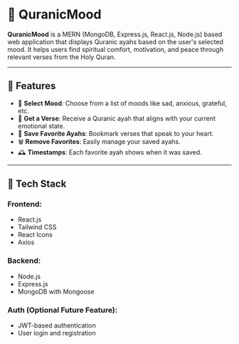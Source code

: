 # 🌙 QuranicMood

**QuranicMood** is a MERN (MongoDB, Express.js, React.js, Node.js) based web application that displays Quranic ayahs based on the user's selected mood. It helps users find spiritual comfort, motivation, and peace through relevant verses from the Holy Quran.

---

## 🧠 Features

- 🧾 **Select Mood**: Choose from a list of moods like sad, anxious, grateful, etc.
- 📖 **Get a Verse**: Receive a Quranic ayah that aligns with your current emotional state.
- 💖 **Save Favorite Ayahs**: Bookmark verses that speak to your heart.
- 🗑️ **Remove Favorites**: Easily manage your saved ayahs.
- 🕰️ **Timestamps**: Each favorite ayah shows when it was saved.

---

## 🚀 Tech Stack

### Frontend:
- React.js
- Tailwind CSS
- React Icons
- Axios

### Backend:
- Node.js
- Express.js
- MongoDB with Mongoose

### Auth (Optional Future Feature):
- JWT-based authentication
- User login and registration

